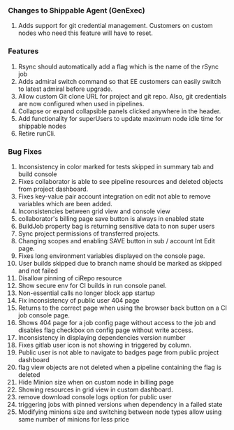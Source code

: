 ### Changes to Shippable Agent (GenExec)
1. Adds support for git credential management. Customers on custom nodes who need this feature will have to reset.

### Features
1. Rsync should automatically add a flag which is the name of the rSync job
2. Adds admiral switch command so that EE customers can easily switch to latest admiral before upgrade.
3. Allow custom Git clone URL for project and git repo. Also, git credentials are now configured when used in pipelines.
4. Collapse or expand collapsible panels clicked anywhere in the header.
4. Add functionality for superUsers to update maximum node idle time for shippable nodes
5. Retire runCli.

### Bug Fixes
1. Inconsistency in color marked for tests skipped in summary tab and build console
2. Fixes collaborator is able to see pipeline resources and deleted objects from project dashboard.
3. Fixes key-value pair account integration on edit not able to remove variables which are been added.
4. Inconsistencies between grid view and console view
5. collaborator's billing page save button is always in enabled state
6. BuildJob property bag is returning sensitive data to non super users
7. Sync project permissions of transferred projects.
8. Changing scopes and enabling SAVE button in sub / account Int Edit page.
9. Fixes long environment variables displayed on the console page.
10. User builds skipped due to branch name should be marked as skipped and not failed
11. Disallow pinning of ciRepo resource
12. Show secure env for CI builds in run console panel.
13. Non-essential calls no longer block app startup
14. Fix inconsistency of public user 404 page
15. Returns to the correct page when using the browser back button on a CI job console page.
16. Shows 404 page for a job config page without access to the job and disables flag checkbox on config page without write access.
17. Inconsistency in displaying dependencies version number
18. Fixes gitlab user icon is not showing in triggered by column.
19. Public user is not able to navigate to badges page from public project dashboard
20. flag view objects are not deleted when a pipeline containing the flag is deleted
21. Hide Minion size when on custom node in billing page
22. Showing resources in grid view in custom dashboard.
23. remove download console logs option for public user
24. triggering jobs with pinned versions when dependency in a failed state
25. Modifying minions size and switching between node types allow using same number of minions for less price
